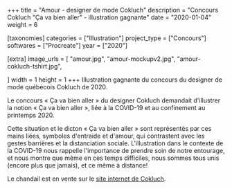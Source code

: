+++
title = "Amour - designer de mode Cokluch"
description = "Concours Cokluch \"Ça va bien aller\" - illustration gagnante"
date = "2020-01-04"
weight = 6

[taxonomies]
categories = ["Illustration"]
project_type = ["Concours"]
softwares = ["Procreate"]
year = ["2020"]

[extra]
image_urls = [
    "amour.jpg",
    "amour-mockupv2.jpg",
    "amour-cokluch-tshirt.jpg",

]
width = 1
height = 1
+++
Illustration gagnante du concours du designer de mode québécois Cokluch de 2020.

Le concours « Ça va bien aller » du designer Cokluch demandait d'illustrer la notion « Ça va bien aller », liée à la COVID-19 et au confinement au printemps 2020.

Cette situation et le dicton « Ça va bien aller » sont représentés par ces mains liées, symboles d'entraide et d'amour, qui contrastent avec les gestes barrières et la distanciation sociale. L'illustration dans le contexte de la COVID-19 nous rappelle l'importance de prendre soin de notre entourage, et nous montre que même en ces temps difficiles, nous sommes tous unis (encore plus que jamais), et ce même à distance!

Le chandail est en vente sur le [site internet de Cokluch](https://cokluch.com/products/haut-exclusif-amour-cavabienaller-peche?_pos=1&_sid=54913159e&_ss=r&variant=39405653852202).